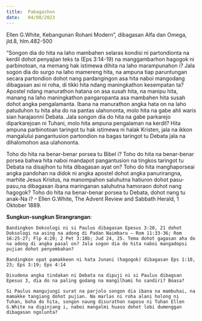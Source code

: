 ```yaml
---
title:  Pabagashon
date:   04/08/2023
---
```


Ellen G.White, Kebangunan Rohani Modern”, dibagasan Alfa dan Omega, jld.8, hlm.482-500

“Songon dia do hita na laho mambahen selaras kondisi ni partondionta na kerdil dohot penyajian teks ta (Eps 3:14-19) na manggambarhon hagogok ni parbinotoan, na memang hak istimewa dihita na laho marampunahon i? Jala sogon dia do surgo na laho mamereng hita, na ampuna tiap paruntungan secara partondion dohot nang pardangingon asa hita naboi mangodang dibagasan asi ni roha, di tikki hita ndang maningkathon kesempatan ta? Apostel ndang manurathon hatana on asa susah hita, na manipu hita, manang na laho maningkathon pangaropanta asa mambahen hita susah dohot angka pengalamanta. Ibana na manurathon angka hata on na laho patuduhon tu hita aha do na pantas ulahononta, molo hita na gabe ahli waris sian harajaonni Debata. Jala songon dia do hita na gabe parkarejo diparkarejoan ni Tuhani, molo hita ampuna pengalaman na kerdil? Hita ampuna parbinotoan taringot tu hak istimewa ni halak Kristen, jala na ikkon mangalului pangantusion partondion na bagas taringot tu Debata jala na dihalomohon asa ulahononta.

Toho do hita na benar-benar porsea tu Bibel i? Toho do hita na benar-benar porsea bahwa hita naboi mandapot pangantusion na tingkos taringot tu Debata na disajihon tu hita dibagasan ayat on? Toho do hita manghaporseai angka pandohan na didok ni angka apostel dohot angka panurirangna, marhite Jesus Kristus, na manompahon saluhutna hatiuron dohot pasu-pasu,na dibagasan ibana maringanan saluhutna hamoraon dohot nang hagogok? Toho do hita na benar-benar porsea tu Debata, dohot nang tu anak-Na i? – Ellen G.White, The Advent Review and Sabbath Herald, 1 Oktober 1889.

**Sungkun-sungkun Sirangrangan**:

`Bandingkon Doksologi ni si Paulus dibagasan Epesus 3:20, 21 dohot Doksologi na asing na adong di Padan Naimbaru – Rom 11:33-36; Rom 16:25-27; Flp 4:20; 2 Pet 3:18b; Jud 24, 25. Tema dohot gagasan aha do na adong di angka pasal on? Jala sogon dia do hita naboi mangadopsi pujian dohot penyembahan?`

`Bandingkon opat pamakkeon ni hata Junani (hagogok) dibagasan Eps 1:10, 23; Eps 3:19; Eps 4:14`

`Disudena angka tindakan ni Debata na dipuji ni si Paulus dibagsan Epesus 3, dia do na paling godang na mangilhami ho sandiri? Boasa?`

`Si Paulus mangujungi surat na parjolo songon dia ibana na mambuhai, na mamakke tangiang dohot pujian. Na marlas ni roha alani holong ni Tuhan, boha do hita, songon naung disurathon naposo ni Tuhan Ellen G.White na diginjang i, naboi mangalmi huaso dohot lobi dumenggan dibagasan ngolunta?`
